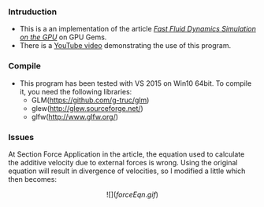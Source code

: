 ### Intruduction
- This is a an implementation of the article [*Fast Fluid Dynamics Simulation on the GPU*](https://developer.nvidia.com/gpugems/GPUGems/gpugems_ch38.html) on GPU Gems.
- There is a [YouTube video](https://youtu.be/TiUO4fzy4fo) demonstrating the use of this program.

### Compile
- This program has been tested with VS 2015 on Win10 64bit. To compile it, you need the following libraries:
    - GLM(https://github.com/g-truc/glm)
    - glew(http://glew.sourceforge.net/)
    - glfw(http://www.glfw.org/)

### Issues
At Section Force Application in the article, the equation used to calculate the additive velocity due to external forces is wrong. Using the original equation will result in divergence of velocities, so I modified a little which then becomes:

```math

![](forceEqn.gif)

```